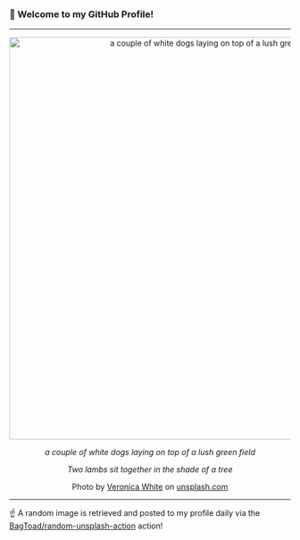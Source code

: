### 👋 Welcome to my GitHub Profile!

----

<div align="center">
  <img width="720" src="https://images.unsplash.com/photo-1638215641176-0e731f67f6e6?crop=entropy&cs=tinysrgb&fit=max&fm=jpg&ixid=M3w1NTI0OTR8MHwxfHJhbmRvbXx8fHx8fHx8fDE3NjE0NTkyMzF8&ixlib=rb-4.1.0&q=80&w=1080" alt="a couple of white dogs laying on top of a lush green field">
  
  <em>a couple of white dogs laying on top of a lush green field</em>
  
  <em>Two lambs sit together in the shade of a tree</em>
  
  Photo by [Veronica White](https://www.covestocliffs.com/portfolio) on [unsplash.com](https://unsplash.com/)
</div>

----

☝️ A random image is retrieved and posted to my profile daily via the [BagToad/random-unsplash-action](https://github.com/BagToad/random-unsplash-action) action!
